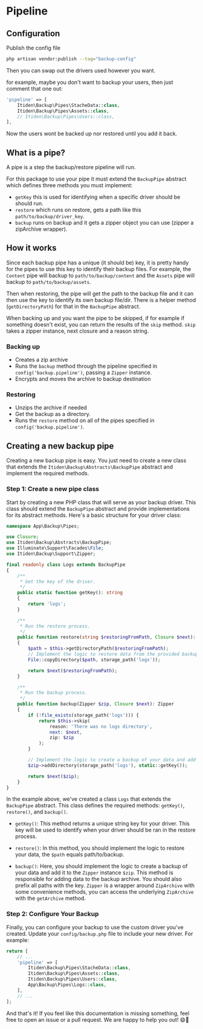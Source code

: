 # Pipeline

## Configuration

Publish the config file

```sh
php artisan vendor:publish --tag="backup-config"
```

Then you can swap out the drivers used however you want.

for example, maybe you don't want to backup your users, then just comment that one out:

```php
'pipeline' => [
    Itiden\Backup\Pipes\StacheData::class,
    Itiden\Backup\Pipes\Assets::class,
    // Itiden\Backup\Pipes\Users::class,
],
```

Now the users wont be backed up nor restored until you add it back.

## What is a pipe?

A pipe is a step the backup/restore pipeline will run.

For this package to use your pipe it must extend the `BackupPipe` abstract which defines three methods you must implement:

- `getKey` this is used for identifying when a specific driver should be should run.
- `restore` which runs on restore, gets a path like this `path/to/backup/driver_key`.
- `backup` runs on backup and it gets a zipper object you can use (zipper a zipArchive wrapper).

## How it works

Since each backup pipe has a unique (it should be) key, it is pretty handy for the pipes to use this key to identify their backup files. For example, the `Content` pipe will backup to `path/to/backup/content` and the `Assets` pipe will backup to `path/to/backup/assets`.

Then when restoring, the pipe will get the path to the backup file and it can then use the key to identify its own backup file/dir. There is a helper method (`getDirectoryPath`) for that in the `BackupPipe` abstract.

When backing up and you want the pipe to be skipped, if for example if something doesn't exist, you can return the results of the `skip` method. `skip` takes a zipper instance, next closure and a reason string.

### Backing up

- Creates a zip archive
- Runs the `backup` method through the pipeline specified in `config('backup.pipeline')`, passing a `Zipper` instance.
- Encrypts and moves the archive to backup destination

### Restoring

- Unzips the archive if needed
- Get the backup as a directory.
- Runs the `restore` method on all of the pipes specified in `config('backup.pipeline')`.

## Creating a new backup pipe

Creating a new backup pipe is easy. You just need to create a new class that extends the `Itiden\Backup\Abstracts\BackupPipe` abstract and implement the required methods.

### Step 1: Create a new pipe class

Start by creating a new PHP class that will serve as your backup driver. This class should extend the `BackupPipe` abstract and provide implementations for its abstract methods. Here's a basic structure for your driver class:

```php
namespace App\Backup\Pipes;

use Closure;
use Itiden\Backup\Abstracts\BackupPipe;
use Illuminate\Support\Facades\File;
use Itiden\Backup\Support\Zipper;

final readonly class Logs extends BackupPipe
{
    /**
     * Get the key of the driver.
     */
    public static function getKey(): string
    {
        return 'logs';
    }

    /**
     * Run the restore process.
     */
    public function restore(string $restoringFromPath, Closure $next): string
    {
        $path = $this->getDirectoryPath($restoringFromPath);
        // Implement the logic to restore data from the provided backup file at $path.
        File::copyDirectory($path, storage_path('logs'));

        return $next($restoringFromPath);
    }

    /**
     * Run the backup process.
     */
    public function backup(Zipper $zip, Closure $next): Zipper
    {
        if (!file_exists(storage_path('logs'))) {
            return $this->skip(
                reason: 'There was no logs directory',
                next: $next,
                zip: $zip
            );
        }

        // Implement the logic to create a backup of your data and add it to the ZipArchive instance $zip.
        $zip->addDirectory(storage_path('logs'), static::getKey());

        return $next($zip);
    }
}
```

In the example above, we've created a class `Logs` that extends the `BackupPipe` abstract. This class defines the required methods: `getKey()`, `restore()`, and `backup()`.

- `getKey()`: This method returns a unique string key for your driver. This key will be used to identify when your driver should be ran in the restore process.

- `restore()`: In this method, you should implement the logic to restore your data, the `$path` equals path/to/backup.

- `backup()`: Here, you should implement the logic to create a backup of your data and add it to the `Zipper` instance `$zip`. This method is responsible for adding data to the backup archive. You should also prefix all paths with the key. `Zipper` is a wrapper around `ZipArchive` with some convenience methods, you can access the underlying `ZipArchive` with the `getArchive` method.

### Step 2: Configure Your Backup

Finally, you can configure your backup to use the custom driver you've created. Update your `config/backup.php` file to include your new driver. For example:

```php
return [
    // ...
    'pipeline' => [
        Itiden\Backup\Pipes\StacheData::class,
        Itiden\Backup\Pipes\Assets::class,
        Itiden\Backup\Pipes\Users::class,
        App\Backup\Pipes\Logs::class,
    ],
    // ...
];
```

And that's it! If you feel like this documentation is missing something, feel free to open an issue or a pull request. We are happy to help you out! 😄🚀
